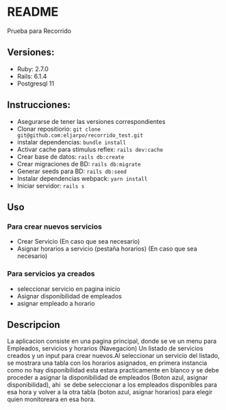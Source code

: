 # README

Prueba para Recorrido

## Versiones:

* Ruby: 2.7.0
* Rails: 6.1.4
* Postgresql 11
## Instrucciones:

* Asegurarse de tener las versiones correspondientes
* Clonar repositiorio: `git clone git@github.com:eljarpo/recorrido_test.git`
* instalar dependencias: `bundle install`
* Activar cache para stimulus reflex: `rails dev:cache`
* Crear base de datos: `rails db:create`
* Crear migraciones de BD: `rails db:migrate`
* Generar seeds para BD: `rails db:seed`
* Instalar dependencias webpack: `yarn install`
* Iniciar servidor: `rails s`


## Uso
### Para crear nuevos servicios
* Crear Servicio (En caso que sea necesario)
* Asignar horarios a servicio (pestaña horarios) (En caso que sea necesario)

### Para servicios ya creados

* seleccionar servicio en pagina inicio
* Asignar disponibilidad de empleados
* asignar empleado a horario

## Descripcion

La aplicacion consiste en una pagina principal, donde se ve un menu para Empleados, servicios y horarios (Navegacion) 
Un listado de servicios creados y un input para crear nuevos.Al seleccionar un servicio del listado, se mostrara una tabla con los horarios asignados, en primera instancia como no hay disponibilidad esta estara practicamente en blanco y se debe proceder a asignar la disponibilidad de empleados (Boton azul, asignar disponibilidad), ahi  se debe seleccionar a los empleados disponibles para esa hora y volver a la otra tabla (boton azul, asignar horarios) para elegir quien monitoreara en esa hora.